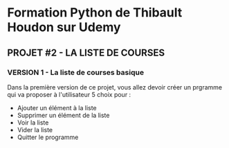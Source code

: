 # Formation Python de Thibault Houdon sur Udemy

## PROJET #2 - LA LISTE DE COURSES

### VERSION 1 - La liste de courses basique

Dans la première version de ce projet, vous allez devoir créer un prgramme qui va proposer à l'utilisateur 5 choix pour :

- Ajouter un élément à la liste
- Supprimer un élément de la liste
- Voir la liste
- Vider la liste
- Quitter le programme
